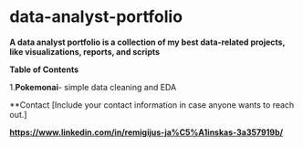 # data-analyst-portfolio
**A data analyst portfolio is a collection of my best data-related projects, like visualizations, reports, and scripts**



**Table of Contents**




1.**Pokemonai**- simple data cleaning and EDA








**Contact
[Include your contact information in case anyone wants to reach out.]



**https://www.linkedin.com/in/remigijus-ja%C5%A1inskas-3a357919b/**

